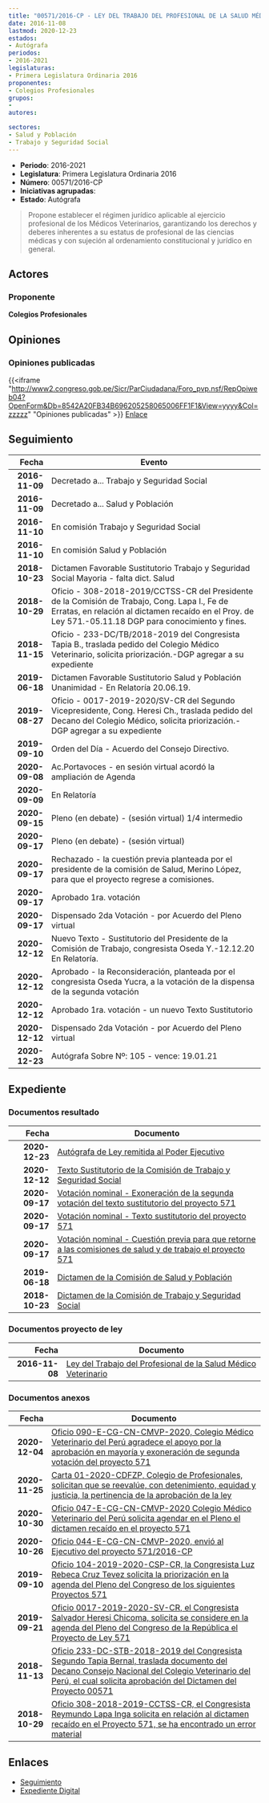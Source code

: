```yaml
---
title: "00571/2016-CP - LEY DEL TRABAJO DEL PROFESIONAL DE LA SALUD MÉDICO VETERINARIO"
date: 2016-11-08
lastmod: 2020-12-23
estados:
- Autógrafa
periodos:
- 2016-2021
legislaturas:
- Primera Legislatura Ordinaria 2016
proponentes:
- Colegios Profesionales
grupos:
- 
autores:

sectores:
- Salud y Población
- Trabajo y Seguridad Social
---
```

- **Periodo**: 2016-2021
- **Legislatura**: Primera Legislatura Ordinaria 2016
- **Número**: 00571/2016-CP
- **Iniciativas agrupadas**: 
- **Estado**: Autógrafa

> Propone establecer el régimen jurídico aplicable al ejercicio profesional de los Médicos Veterinarios, garantizando los derechos y deberes inherentes a su estatus de profesional de las ciencias médicas y con sujeción al ordenamiento constitucional y jurídico en general.


## Actores

### Proponente

**Colegios Profesionales**

## Opiniones

### Opiniones publicadas

{{<iframe "http://www2.congreso.gob.pe/Sicr/ParCiudadana/Foro_pvp.nsf/RepOpiweb04?OpenForm&Db=8542A20FB34B696205258065006FF1F1&View=yyyy&Col=zzzzz" "Opiniones publicadas" >}}
[Enlace](http://www2.congreso.gob.pe/Sicr/ParCiudadana/Foro_pvp.nsf/RepOpiweb04?OpenForm&Db=8542A20FB34B696205258065006FF1F1&View=yyyy&Col=zzzzz)


## Seguimiento

| Fecha | Evento |
|------:|--------|
| **2016-11-09** | Decretado a... Trabajo y Seguridad Social |
| **2016-11-09** | Decretado a... Salud y Población |
| **2016-11-10** | En comisión Trabajo y Seguridad Social |
| **2016-11-10** | En comisión Salud y Población |
| **2018-10-23** | Dictamen Favorable Sustitutorio Trabajo y Seguridad Social Mayoria - falta dict. Salud |
| **2018-10-29** | Oficio - 308-2018-2019/CCTSS-CR del Presidente de la Comisión de Trabajo, Cong. Lapa I., Fe de Erratas, en relación al dictamen recaído en el Proy. de Ley 571.-05.11.18 DGP para conocimiento y fines. |
| **2018-11-15** | Oficio - 233-DC/TB/2018-2019 del Congresista Tapia B., traslada pedido del Colegio Médico Veterinario, solicita priorización.-DGP agregar a su expediente |
| **2019-06-18** | Dictamen Favorable Sustitutorio Salud y Población Unanimidad - En Relatoría 20.06.19. |
| **2019-08-27** | Oficio - 0017-2019-2020/SV-CR del Segundo Vicepresidente, Cong. Heresi Ch., traslada pedido del Decano del Colegio Médico, solicita priorización.-DGP agregar a su expediente |
| **2019-09-10** | Orden del Día - Acuerdo del Consejo Directivo. |
| **2020-09-08** | Ac.Portavoces - en sesión virtual acordó la ampliación de Agenda |
| **2020-09-09** | En Relatoría |
| **2020-09-15** | Pleno (en debate) - (sesión virtual) 1/4 intermedio |
| **2020-09-17** | Pleno (en debate) - (sesión virtual) |
| **2020-09-17** | Rechazado - la cuestión previa planteada por el presidente de la comisión de Salud, Merino López, para que el proyecto regrese a comisiones. |
| **2020-09-17** | Aprobado 1ra. votación |
| **2020-09-17** | Dispensado 2da Votación - por Acuerdo del Pleno virtual |
| **2020-12-12** | Nuevo Texto - Sustitutorio del Presidente de la Comisión de Trabajo, congresista Oseda Y.-12.12.20 En Relatoría. |
| **2020-12-12** | Aprobado - la Reconsideración, planteada por el congresista Oseda Yucra, a la votación de la dispensa de la segunda votación |
| **2020-12-12** | Aprobado 1ra. votación - un nuevo Texto Sustitutorio |
| **2020-12-12** | Dispensado 2da Votación - por Acuerdo del Pleno virtual |
| **2020-12-23** | Autógrafa Sobre Nº: 105 - vence: 19.01.21 |

## Expediente

### Documentos resultado

| Fecha | Documento |
|------:|-----------|
| **2020-12-23** | [Autógrafa de Ley remitida al Poder Ejecutivo](http://www.leyes.congreso.gob.pe/Documentos/2016_2021/Autografas/Ley_y_de_Resolucion_Legislativa/AU00571-20201223.pdf) |
| **2020-12-12** | [Texto Sustitutorio de la Comisión de Trabajo y Seguridad Social](http://www.leyes.congreso.gob.pe/Documentos/2016_2021/Texto_Sustitutorio/Proyectos_de_Ley/TS0057120201212.pdf) |
| **2020-09-17** | [Votación nominal - Exoneración de la segunda votación del texto sustitutorio del proyecto 571](http://www.leyes.congreso.gob.pe/Documentos/2016_2021/Asistencia_y_Votacion/Proyectos_de_Ley/Votacion_Nominal/VNESV00571-20200917.pdf) |
| **2020-09-17** | [Votación nominal - Texto sustitutorio del proyecto 571](http://www.leyes.congreso.gob.pe/Documentos/2016_2021/Asistencia_y_Votacion/Proyectos_de_Ley/Votacion_Nominal/VNTS00571-20200917.pdf) |
| **2020-09-17** | [Votación nominal - Cuestión previa para que retorne a las comisiones de salud y de trabajo el proyecto 571](http://www.leyes.congreso.gob.pe/Documentos/2016_2021/Asistencia_y_Votacion/Proyectos_de_Ley/Votacion_Nominal/VNCP00571-20200917.pdf) |
| **2019-06-18** | [Dictamen de la Comisión de Salud y Población](http://www.leyes.congreso.gob.pe/Documentos/2016_2021/Dictamenes/Proyectos_de_Ley/00571DC21MAY20190618.pdf) |
| **2018-10-23** | [Dictamen de la Comisión de Trabajo y Seguridad Social](http://www.leyes.congreso.gob.pe/Documentos/2016_2021/Dictamenes/Proyectos_de_Ley/00571DC22MAY20181023.pdf) |

### Documentos proyecto de ley

| Fecha | Documento |
|------:|-----------|
| **2016-11-08** | [Ley del Trabajo del Profesional de la Salud Médico Veterinario](http://www.leyes.congreso.gob.pe/Documentos/2016_2021/Proyectos_de_Ley_y_de_Resoluciones_Legislativas/PL0057120161108..pdf) |

### Documentos anexos

| Fecha | Documento |
|------:|-----------|
| **2020-12-04** | [Oficio 090-E-CG-CN-CMVP-2020, Colegio Médico Veterinario del Perú agradece el apoyo por la aprobación en mayoría y exoneración de segunda votación del proyecto 571](http://www.leyes.congreso.gob.pe/Documentos/2016_2021/Oficios/Otras_Instituciones/OFICIO-090-E-CG-CN-CMVP-2020.pdf) |
| **2020-11-25** | [Carta 01-2020-CDFZP, Colegio de Profesionales, solicitan que se reevalúe, con detenimiento, equidad y justicia, la pertinencia de la aprobación de la ley](http://www.leyes.congreso.gob.pe/Documentos/2016_2021/Oficios/Otras_Instituciones/CARTA-01-2020-CDFZP.pdf) |
| **2020-10-30** | [Oficio 047-E-CG-CN-CMVP-2020 Colegio Médico Veterinario del Perú solicita agendar en el Pleno el dictamen recaído en el proyecto 571](http://www.leyes.congreso.gob.pe/Documentos/2016_2021/Oficios/Otras_Instituciones/OFICIO-047-E-CG-CN-CMVP-2020.pdf) |
| **2020-10-26** | [Oficio 044-E-CG-CN-CMVP-2020, envió al Ejecutivo del proyecto 571/2016-CP](http://www.leyes.congreso.gob.pe/Documentos/2016_2021/Oficios/Otras_Instituciones/OFICIO-044-E-CG-CN-CMVP-2020.pdf) |
| **2019-09-10** | [Oficio 104-2019-2020-CSP-CR, la Congresista Luz Rebeca Cruz Tevez solicita la priorización en la agenda del Pleno del Congreso de los siguientes Proyectos 571](http://www.leyes.congreso.gob.pe/Documentos/2016_2021/Oficios/Congresistas/OFICIO-104-2019-2020-CSP-CR.pdf) |
| **2019-09-21** | [Oficio 0017-2019-2020-SV-CR, el Congresista Salvador Heresi Chicoma, solicita se considere en la agenda del Pleno del Congreso de la República el Proyecto de Ley 571](http://www.leyes.congreso.gob.pe/Documentos/2016_2021/Oficios/Congresistas/OFICIO-0017-201-2020-SV-CR.pdf) |
| **2018-11-13** | [Oficio 233-DC-STB-2018-2019 del Congresista Segundo Tapia Bernal, traslada documento del Decano Consejo Nacional del Colegio Veterinario del Perú, el cual solicita aprobación del Dictamen del Proyecto 00571](http://www.leyes.congreso.gob.pe/Documentos/2016_2021/Oficios/Congresistas/OFICIO-233-DC-STB-2018-2019.pdf) |
| **2018-10-29** | [Oficio 308-2018-2019-CCTSS-CR, el Congresista Reymundo Lapa Inga solicita en relación al dictamen recaído en el Proyecto 571, se ha encontrado un error material](http://www.leyes.congreso.gob.pe/Documentos/2016_2021/Oficios/Comisiones_Ordinarias/OFICIO-308-2018-2019-CCTSS-CR.pdf) |

## Enlaces

- [Seguimiento](http://www2.congreso.gob.pe/Sicr/TraDocEstProc/CLProLey2016.nsf/f7fff46988ca05b1052578e100829cc7/1f34668070c841c0052580650067ea64?OpenDocument)
- [Expediente Digital](http://www2.congreso.gob.pe/Sicr/TraDocEstProc/Expvirt_2011.nsf/visbusqptramdoc1621/00571?opendocument)

